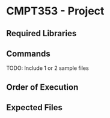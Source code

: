 # CMPT353 - Project
## Required Libraries
## Commands
TODO: Include 1 or 2 sample files
## Order of Execution
## Expected Files